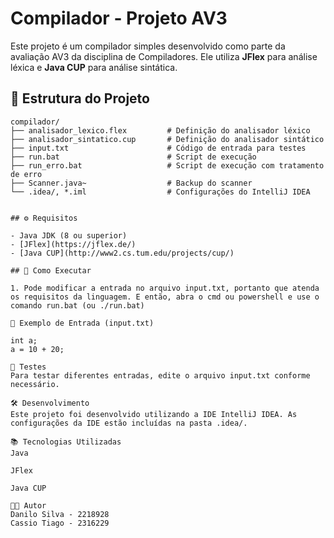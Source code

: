 # Compilador - Projeto AV3

Este projeto é um compilador simples desenvolvido como parte da avaliação AV3 da disciplina de Compiladores. Ele utiliza **JFlex** para análise léxica e **Java CUP** para análise sintática.

## 📁 Estrutura do Projeto

```plaintext
compilador/
├── analisador_lexico.flex         # Definição do analisador léxico
├── analisador_sintatico.cup       # Definição do analisador sintático
├── input.txt                      # Código de entrada para testes
├── run.bat                        # Script de execução
├── run_erro.bat                   # Script de execução com tratamento de erro
├── Scanner.java~                  # Backup do scanner
└── .idea/, *.iml                  # Configurações do IntelliJ IDEA


## ⚙️ Requisitos

- Java JDK (8 ou superior)
- [JFlex](https://jflex.de/)
- [Java CUP](http://www2.cs.tum.edu/projects/cup/)

## 🚀 Como Executar

1. Pode modificar a entrada no arquivo input.txt, portanto que atenda os requisitos da linguagem. E então, abra o cmd ou powershell e use o comando run.bat (ou ./run.bat)

📄 Exemplo de Entrada (input.txt)

int a;
a = 10 + 20;

🧪 Testes
Para testar diferentes entradas, edite o arquivo input.txt conforme necessário.

🛠️ Desenvolvimento
Este projeto foi desenvolvido utilizando a IDE IntelliJ IDEA. As configurações da IDE estão incluídas na pasta .idea/.

📚 Tecnologias Utilizadas
Java

JFlex

Java CUP

👨‍💻 Autor
Danilo Silva - 2218928
Cassio Tiago - 2316229







